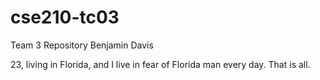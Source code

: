 # cse210-tc03
Team 3 Repository
Benjamin Davis

23, living in Florida, and I live in fear of Florida man every day. That is all.